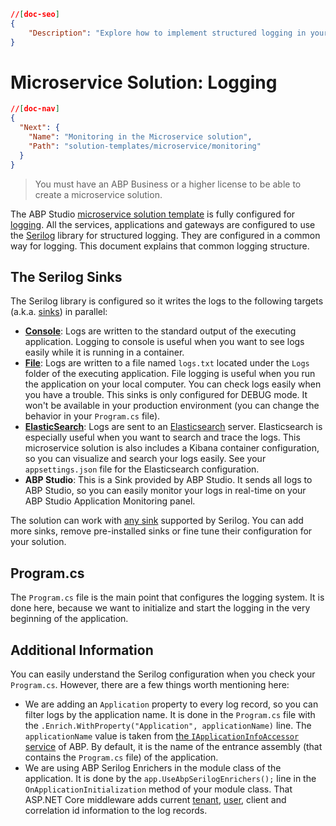 ```json
//[doc-seo]
{
    "Description": "Explore how to implement structured logging in your ABP microservice solution using Serilog, ensuring efficient log management across services."
}
```

# Microservice Solution: Logging

````json
//[doc-nav]
{
  "Next": {
    "Name": "Monitoring in the Microservice solution",
    "Path": "solution-templates/microservice/monitoring"
  }
}
````

> You must have an ABP Business or a higher license to be able to create a microservice solution.

The ABP Studio [microservice solution template](index.md) is fully configured for [logging](../../framework/fundamentals/logging.md). All the services, applications and gateways are configured to use the [Serilog](https://serilog.net/) library for structured logging. They are configured in a common way for logging. This document explains that common logging structure.

## The Serilog Sinks

The Serilog library is configured so it writes the logs to the following targets (a.k.a. [sinks](https://github.com/serilog/serilog/wiki/Provided-Sinks)) in parallel:

* **[Console](https://github.com/serilog/serilog-sinks-console)**: Logs are written to the standard output of the executing application. Logging to console is useful when you want to see logs easily while it is running in a container.
* **[File](https://github.com/serilog/serilog-sinks-file)**: Logs are written to a file named `logs.txt` located under the `Logs` folder of the executing application. File logging is useful when you run the application on your local computer. You can check logs easily when you have a trouble. This sinks is only configured for DEBUG mode. It won't be available in your production environment (you can change the behavior in your `Program.cs` file).
* **[ElasticSearch](https://github.com/serilog-contrib/serilog-sinks-elasticsearch)**: Logs are sent to an [Elasticsearch](https://www.elastic.co/) server. Elasticsearch is especially useful when you want to search and trace the logs. This microservice solution is also includes a Kibana container configuration, so you can visualize and search your logs easily. See your `appsettings.json` file for the Elasticsearch configuration.
* **ABP Studio**: This is a Sink provided by ABP Studio. It sends all logs to ABP Studio, so you can easily monitor your logs in real-time on your ABP Studio Application Monitoring panel.

The solution can work with [any sink](https://github.com/serilog/serilog/wiki/Provided-Sinks) supported by Serilog. You can add more sinks, remove pre-installed sinks or fine tune their configuration for your solution.

## Program.cs

The `Program.cs` file is the main point that configures the logging system. It is done here, because we want to initialize and start the logging in the very beginning of the application.

## Additional Information

You can easily understand the Serilog configuration when you check your `Program.cs`. However, there are a few things worth mentioning here:

* We are adding an `Application` property to every log record, so you can filter logs by the application name. It is done in the `Program.cs` file with the `.Enrich.WithProperty("Application", applicationName)` line. The `applicationName` value is taken from [the `IApplicationInfoAccessor` service](../../framework/fundamentals/application-startup.md#the-applicationname-option) of ABP. By default, it is the name of the entrance assembly (that contains the `Program.cs` file) of the application.
* We are using ABP Serilog Enrichers in the module class of the application. It is done by the `app.UseAbpSerilogEnrichers();` line in the `OnApplicationInitialization` method of your module class. That ASP.NET Core middleware adds current [tenant](../../framework/architecture/multi-tenancy/index.md), [user](../../framework/infrastructure/current-user.md), client and correlation id information to the log records.